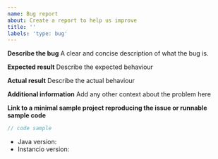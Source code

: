 ```yaml
---
name: Bug report
about: Create a report to help us improve
title: ''
labels: 'type: bug'
---
```


**Describe the bug**
A clear and concise description of what the bug is.

**Expected result**
Describe the expected behaviour

**Actual result**
Describe the actual behaviour

**Additional information**
Add any other context about the problem here

**Link to a minimal sample project reproducing the issue or runnable sample code**
```java
// code sample
```

- Java version:
- Instancio version:
